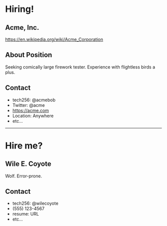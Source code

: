 # Hiring!

## Acme, Inc.
https://en.wikipedia.org/wiki/Acme_Corporation

## About Position
Seeking comically large firework tester. Experience with flightless birds a plus.

## Contact
- tech256: @acmebob
- Twitter: @acme
- https://acme.com
- Location: Anywhere
- etc...

---

# Hire me?

## Wile E. Coyote
Wolf. Error-prone.

## Contact
- tech256: @wilecoyote
- (555) 123-4567
- resume: URL
- etc...

